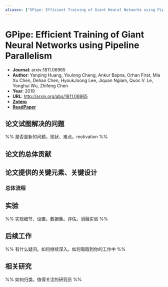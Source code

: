 ```yaml
---
aliases: ["GPipe: Efficient Training of Giant Neural Networks using Pipeline Parallelism", "GPipe: Efficient Training of Giant Neural Networks using Pipeline Parallelism, 2019"]
---
```

# GPipe: Efficient Training of Giant Neural Networks using Pipeline Parallelism

- **Journal**: arxiv:1811.06965
- **Author**: Yanping Huang, Youlong Cheng, Ankur Bapna, Orhan Firat, Mia Xu Chen, Dehao Chen, HyoukJoong Lee, Jiquan Ngiam, Quoc V. Le, Yonghui Wu, Zhifeng Chen
- **Year**: 2019
- **URL**: http://arxiv.org/abs/1811.06965
- [**Zotero**](zotero://select/items/@2019GPipeEfficientTrainingHuang)
- [**ReadPaper**](https://readpaper.com/pdf-annotate/note?pdfId=4545063280505937921&noteId=1792999807009174528)

## 论文试图解决的问题

%% 是否是新的问题。现状、难点。motivation %%

## 论文的总体贡献

## 论文提供的关键元素、关键设计

### 总体流程

## 实验

%% 实现细节、设置。数据集。评估。消融实验 %%

## 后续工作

%% 有什么疑问。如何继续深入。如何吸取到你的工作中 %%

## 相关研究

%% 如何归类。值得关注的研究员 %%
